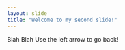 ```yaml
---
layout: slide
title: "Welcome to my second slide!"
---
```

Blah Blah
Use the left arrow to go back!
